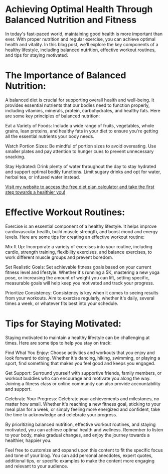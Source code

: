 # Achieving Optimal Health Through Balanced Nutrition and Fitness

In today's fast-paced world, maintaining good health is more important than ever. With proper nutrition and regular exercise, you can achieve optimal health and vitality. In this blog post, we'll explore the key components of a healthy lifestyle, including balanced nutrition, effective workout routines, and tips for staying motivated.

# The Importance of Balanced Nutrition:

A balanced diet is crucial for supporting overall health and well-being. It provides essential nutrients that our bodies need to function properly, including vitamins, minerals, protein, carbohydrates, and healthy fats. Here are some key principles of balanced nutrition:

Eat a Variety of Foods: Include a wide range of fruits, vegetables, whole grains, lean proteins, and healthy fats in your diet to ensure you're getting all the essential nutrients your body needs.

Watch Portion Sizes: Be mindful of portion sizes to avoid overeating. Use smaller plates and pay attention to hunger cues to prevent unnecessary snacking.

Stay Hydrated: Drink plenty of water throughout the day to stay hydrated and support optimal bodily functions. Limit sugary drinks and opt for water, herbal tea, or infused water instead.

[Visit my website to access the free diet plan calculator and take the first step towards a healthier you!](file:///C:/Users/ahmedshahab/Documents/dietplan.html)

# Effective Workout Routines:

Exercise is an essential component of a healthy lifestyle. It helps improve cardiovascular health, build muscle strength, and boost mood and energy levels. Here are some tips for creating an effective workout routine:

Mix It Up: Incorporate a variety of exercises into your routine, including cardio, strength training, flexibility exercises, and balance exercises, to work different muscle groups and prevent boredom.

Set Realistic Goals: Set achievable fitness goals based on your current fitness level and lifestyle. Whether it's running a 5K, mastering a new yoga pose, or increasing the amount of weight you can lift, setting specific, measurable goals will help keep you motivated and track your progress.

Prioritize Consistency: Consistency is key when it comes to seeing results from your workouts. Aim to exercise regularly, whether it's daily, several times a week, or whatever fits best into your schedule.

# Tips for Staying Motivated:

Staying motivated to maintain a healthy lifestyle can be challenging at times. Here are some tips to help you stay on track:

Find What You Enjoy: Choose activities and workouts that you enjoy and look forward to doing. Whether it's dancing, hiking, swimming, or playing a sport, find something that makes you feel good and keeps you engaged.

Get Support: Surround yourself with supportive friends, family members, or workout buddies who can encourage and motivate you along the way. Joining a fitness class or online community can also provide accountability and support.

Celebrate Your Progress: Celebrate your achievements and milestones, no matter how small. Whether it's reaching a new fitness goal, sticking to your meal plan for a week, or simply feeling more energized and confident, take the time to acknowledge and celebrate your progress.

By prioritizing balanced nutrition, effective workout routines, and staying motivated, you can achieve optimal health and wellness. Remember to listen to your body, make gradual changes, and enjoy the journey towards a healthier, happier you.

Feel free to customize and expand upon this content to fit the specific focus and tone of your blog. You can add personal anecdotes, expert quotes, additional tips, or specific examples to make the content more engaging and relevant to your audience.
